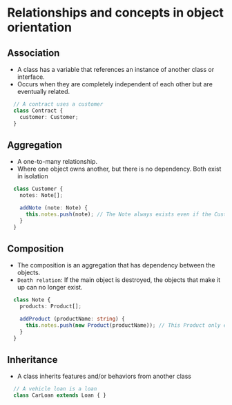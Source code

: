 # Relationships and concepts in object orientation

## Association
- A class has a variable that references an instance of another class or interface.
- Occurs when they are completely independent of each other but are eventually related.
```ts
  // A contract uses a customer
  class Contract {
    customer: Customer;
  }
```

## Aggregation
- A one-to-many relationship.
- Where one object owns another, but there is no dependency. Both exist in isolation
```ts
  class Customer {
    notes: Note[];

    addNote (note: Note) {
      this.notes.push(note); // The Note always exists even if the Customer no longer exists
    }
  }
```

## Composition
- The composition is an aggregation that has dependency between the objects.
- `Death relation`: If the main object is destroyed, the objects that make it up can no longer exist.
```ts
  class Note {
    products: Product[];

    addProduct (productName: string) {
      this.notes.push(new Product(productName)); // This Product only exists in this Note
    }
  }
```

## Inheritance
- A class inherits features and/or behaviors from another class
```ts
  // A vehicle loan is a loan
  class CarLoan extends Loan { }
```
